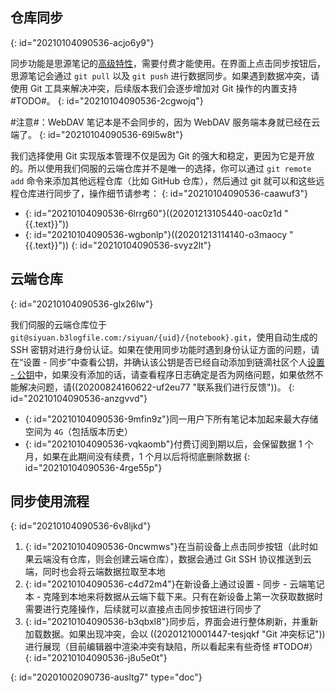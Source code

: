 ## 仓库同步
{: id="20210104090536-acjo6y9"}

同步功能是思源笔记的[高级特性](https://github.com/siyuan-note/siyuan/projects/1)，需要付费才能使用。在界面上点击同步按钮后，思源笔记会通过 `git pull` 以及 `git push` 进行数据同步。如果遇到数据冲突，请使用 Git 工具来解决冲突，后续版本我们会逐步增加对 Git 操作的内置支持 #TODO#。
{: id="20210104090536-2cgwojq"}

#注意#：WebDAV 笔记本是不会同步的，因为 WebDAV 服务端本身就已经在云端了。
{: id="20210104090536-69l5w8t"}

我们选择使用 Git 实现版本管理不仅是因为 Git 的强大和稳定，更因为它是开放的。所以使用我们伺服的云端仓库并不是唯一的选择，你可以通过 `git remote add` 命令来添加其他远程仓库（比如 GitHub 仓库），然后通过 git 就可以和这些远程仓库进行同步了，操作细节请参考：
{: id="20210104090536-caawuf3"}

* {: id="20210104090536-6lrrg60"}((20201213105440-oac0z1d "{{.text}}"))
* {: id="20210104090536-wgbonlp"}((20201213114140-o3maocy "{{.text}}"))
{: id="20210104090536-svyz2lt"}

## 云端仓库
{: id="20210104090536-glx26lw"}

我们伺服的云端仓库位于 `git@siyuan.b3logfile.com:/siyuan/{uid}/{notebook}.git`，使用自动生成的 SSH 密钥对进行身份认证。如果在使用同步功能时遇到身份认证方面的问题，请在“设置 - 同步”中查看公钥，并确认该公钥是否已经自动添加到链滴社区个人[设置 - 公钥](https://ld246.com/settings/key)中，如果没有添加的话，请查看程序日志确定是否为网络问题，如果依然不能解决问题，请((20200824160622-uf2eu77 "联系我们进行反馈"))。
{: id="20210104090536-anzgvvd"}

* {: id="20210104090536-9mfin9z"}同一用户下所有笔记本加起来最大存储空间为 `4G`（包括版本历史）
* {: id="20210104090536-vqkaomb"}付费订阅到期以后，会保留数据 1 个月，如果在此期间没有续费，1 个月以后将彻底删除数据
{: id="20210104090536-4rge55p"}

## 同步使用流程
{: id="20210104090536-6v8ljkd"}

1. {: id="20210104090536-0ncwmws"}在当前设备上点击同步按钮（此时如果云端没有仓库，则会创建云端仓库），数据会通过 Git SSH 协议推送到云端，同时也会将云端数据拉取至本地
2. {: id="20210104090536-c4d72m4"}在新设备上通过设置 - 同步 - 云端笔记本 - 克隆到本地来将数据从云端下载下来。只有在新设备上第一次获取数据时需要进行克隆操作，后续就可以直接点击同步按钮进行同步了
3. {: id="20210104090536-b3qbxl8"}同步后，界面会进行整体刷新，并重新加载数据。如果出现冲突，会以 ((20201210001447-tesjqkf "Git 冲突标记"))进行展现（目前编辑器中渲染冲突有缺陷，所以看起来有些奇怪 #TODO#）
{: id="20210104090536-j8u5e0t"}


{: id="20201002090736-ausltg7" type="doc"}

